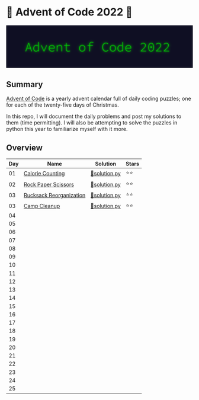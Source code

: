 # 🎄 Advent of Code 2022 🎄

![AoC2022 logo](https://raw.githubusercontent.com/ChristopherSterza/advent-of-code-2022/master/header.png)

## Summary

[Advent of Code](https://www.adventofcode.com/) is a yearly advent calendar full
of daily coding puzzles; one for each of the twenty-five days of Christmas.

In this repo, I will document the daily problems and post my solutions to them
(time permitting). I will also be attempting to solve the puzzles in python this
year to familiarize myself with it more.

## Overview

| Day | Name                                                           | Solution                                                                                                | Stars |
| --- | -------------------------------------------------------------- | ------------------------------------------------------------------------------------------------------- | ----- |
| 01  | [Calorie Counting](https://adventofcode.com/2022/day/1)        | [🐍solution.py](https://github.com/ChristopherSterza/advent-of-code-2022/blob/master/day-1/solution.py) | ⭐⭐  |
| 02  | [Rock Paper Scissors](https://adventofcode.com/2022/day/2)     | [🐍solution.py](https://github.com/ChristopherSterza/advent-of-code-2022/blob/master/day-2/solution.py) | ⭐⭐  |
| 03  | [Rucksack Reorganization](https://adventofcode.com/2022/day/3) | [🐍solution.py](https://github.com/ChristopherSterza/advent-of-code-2022/blob/master/day-3/solution.py) | ⭐⭐  |
| 03  | [Camp Cleanup](https://adventofcode.com/2022/day/4)            | [🐍solution.py](https://github.com/ChristopherSterza/advent-of-code-2022/blob/master/day-4/solution.py) | ⭐⭐  |
| 04  |                                                                |                                                                                                         |       |
| 05  |                                                                |                                                                                                         |       |
| 06  |                                                                |                                                                                                         |       |
| 07  |                                                                |                                                                                                         |       |
| 08  |                                                                |                                                                                                         |       |
| 09  |                                                                |                                                                                                         |       |
| 10  |                                                                |                                                                                                         |       |
| 11  |                                                                |                                                                                                         |       |
| 12  |                                                                |                                                                                                         |       |
| 13  |                                                                |                                                                                                         |       |
| 14  |                                                                |                                                                                                         |       |
| 15  |                                                                |                                                                                                         |       |
| 16  |                                                                |                                                                                                         |       |
| 17  |                                                                |                                                                                                         |       |
| 18  |                                                                |                                                                                                         |       |
| 19  |                                                                |                                                                                                         |       |
| 20  |                                                                |                                                                                                         |       |
| 21  |                                                                |                                                                                                         |       |
| 22  |                                                                |                                                                                                         |       |
| 23  |                                                                |                                                                                                         |       |
| 24  |                                                                |                                                                                                         |       |
| 25  |                                                                |                                                                                                         |       |
